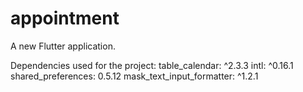 # appointment

A new Flutter application.

Dependencies used for the project:
table_calendar: ^2.3.3
  intl: ^0.16.1
  shared_preferences: 0.5.12
  mask_text_input_formatter: ^1.2.1
